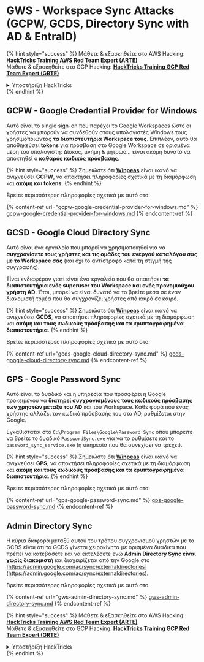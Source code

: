# GWS - Workspace Sync Attacks (GCPW, GCDS, Directory Sync with AD & EntraID)

{% hint style="success" %}
Μάθετε & εξασκηθείτε στο AWS Hacking:<img src="../../../.gitbook/assets/image (1).png" alt="" data-size="line">[**HackTricks Training AWS Red Team Expert (ARTE)**](https://training.hacktricks.xyz/courses/arte)<img src="../../../.gitbook/assets/image (1).png" alt="" data-size="line">\
Μάθετε & εξασκηθείτε στο GCP Hacking: <img src="../../../.gitbook/assets/image (2).png" alt="" data-size="line">[**HackTricks Training GCP Red Team Expert (GRTE)**<img src="../../../.gitbook/assets/image (2).png" alt="" data-size="line">](https://training.hacktricks.xyz/courses/grte)

<details>

<summary>Υποστήριξη HackTricks</summary>

* Ελέγξτε τα [**σχέδια συνδρομής**](https://github.com/sponsors/carlospolop)!
* **Εγγραφείτε στην** 💬 [**ομάδα Discord**](https://discord.gg/hRep4RUj7f) ή στην [**ομάδα telegram**](https://t.me/peass) ή **ακολουθήστε** μας στο **Twitter** 🐦 [**@hacktricks\_live**](https://twitter.com/hacktricks\_live)**.**
* **Μοιραστείτε κόλπα hacking υποβάλλοντας PRs στα** [**HackTricks**](https://github.com/carlospolop/hacktricks) και [**HackTricks Cloud**](https://github.com/carlospolop/hacktricks-cloud) github repos.

</details>
{% endhint %}

## GCPW - Google Credential Provider for Windows

Αυτό είναι το single sign-on που παρέχει το Google Workspaces ώστε οι χρήστες να μπορούν να συνδεθούν στους υπολογιστές Windows τους χρησιμοποιώντας **τα διαπιστευτήρια Workspace τους**. Επιπλέον, αυτό θα αποθηκεύσει **tokens** για πρόσβαση στο Google Workspace σε ορισμένα μέρη του υπολογιστή: Δίσκος, μνήμη & μητρώο... είναι ακόμη δυνατό να αποκτηθεί ο **καθαρός κωδικός πρόσβασης**.

{% hint style="success" %}
Σημειώστε ότι [**Winpeas**](https://github.com/peass-ng/PEASS-ng/tree/master/winPEAS/winPEASexe) είναι ικανό να ανιχνεύσει **GCPW**, να αποκτήσει πληροφορίες σχετικά με τη διαμόρφωση και **ακόμη και tokens**.
{% endhint %}

Βρείτε περισσότερες πληροφορίες σχετικά με αυτό στο:

{% content-ref url="gcpw-google-credential-provider-for-windows.md" %}
[gcpw-google-credential-provider-for-windows.md](gcpw-google-credential-provider-for-windows.md)
{% endcontent-ref %}

## GCSD - Google Cloud Directory Sync

Αυτό είναι ένα εργαλείο που μπορεί να χρησιμοποιηθεί για να **συγχρονίσετε τους χρήστες και τις ομάδες του ενεργού καταλόγου σας με το Workspace σας** (και όχι το αντίστροφο κατά τη στιγμή της συγγραφής).

Είναι ενδιαφέρον γιατί είναι ένα εργαλείο που θα απαιτήσει **τα διαπιστευτήρια ενός superuser του Workspace και ενός προνομιούχου χρήστη AD**. Έτσι, μπορεί να είναι δυνατό να το βρείτε μέσα σε έναν διακομιστή τομέα που θα συγχρονίζει χρήστες από καιρό σε καιρό.

{% hint style="success" %}
Σημειώστε ότι [**Winpeas**](https://github.com/peass-ng/PEASS-ng/tree/master/winPEAS/winPEASexe) είναι ικανό να ανιχνεύσει **GCDS**, να αποκτήσει πληροφορίες σχετικά με τη διαμόρφωση και **ακόμη και τους κωδικούς πρόσβασης και τα κρυπτογραφημένα διαπιστευτήρια**.
{% endhint %}

Βρείτε περισσότερες πληροφορίες σχετικά με αυτό στο:

{% content-ref url="gcds-google-cloud-directory-sync.md" %}
[gcds-google-cloud-directory-sync.md](gcds-google-cloud-directory-sync.md)
{% endcontent-ref %}

## GPS - Google Password Sync

Αυτό είναι το δυαδικό και η υπηρεσία που προσφέρει η Google προκειμένου να **διατηρεί συγχρονισμένους τους κωδικούς πρόσβασης των χρηστών μεταξύ του AD** και του Workspace. Κάθε φορά που ένας χρήστης αλλάζει τον κωδικό πρόσβασής του στο AD, ρυθμίζεται στην Google.

Εγκαθίσταται στο `C:\Program Files\Google\Password Sync` όπου μπορείτε να βρείτε το δυαδικό `PasswordSync.exe` για να το ρυθμίσετε και το `password_sync_service.exe` (η υπηρεσία που θα συνεχίσει να τρέχει).

{% hint style="success" %}
Σημειώστε ότι [**Winpeas**](https://github.com/peass-ng/PEASS-ng/tree/master/winPEAS/winPEASexe) είναι ικανό να ανιχνεύσει **GPS**, να αποκτήσει πληροφορίες σχετικά με τη διαμόρφωση και **ακόμη και τους κωδικούς πρόσβασης και τα κρυπτογραφημένα διαπιστευτήρια**.
{% endhint %}

Βρείτε περισσότερες πληροφορίες σχετικά με αυτό στο:

{% content-ref url="gps-google-password-sync.md" %}
[gps-google-password-sync.md](gps-google-password-sync.md)
{% endcontent-ref %}

## Admin Directory Sync

Η κύρια διαφορά μεταξύ αυτού του τρόπου συγχρονισμού χρηστών με το GCDS είναι ότι το GCDS γίνεται χειροκίνητα με ορισμένα δυαδικά που πρέπει να κατεβάσετε και να εκτελέσετε ενώ **Admin Directory Sync είναι χωρίς διακομιστή** και διαχειρίζεται από την Google στο [https://admin.google.com/ac/sync/externaldirectories](https://admin.google.com/ac/sync/externaldirectories).

Βρείτε περισσότερες πληροφορίες σχετικά με αυτό στο:

{% content-ref url="gws-admin-directory-sync.md" %}
[gws-admin-directory-sync.md](gws-admin-directory-sync.md)
{% endcontent-ref %}

{% hint style="success" %}
Μάθετε & εξασκηθείτε στο AWS Hacking:<img src="../../../.gitbook/assets/image (1).png" alt="" data-size="line">[**HackTricks Training AWS Red Team Expert (ARTE)**](https://training.hacktricks.xyz/courses/arte)<img src="../../../.gitbook/assets/image (1).png" alt="" data-size="line">\
Μάθετε & εξασκηθείτε στο GCP Hacking: <img src="../../../.gitbook/assets/image (2).png" alt="" data-size="line">[**HackTricks Training GCP Red Team Expert (GRTE)**<img src="../../../.gitbook/assets/image (2).png" alt="" data-size="line">](https://training.hacktricks.xyz/courses/grte)

<details>

<summary>Υποστήριξη HackTricks</summary>

* Ελέγξτε τα [**σχέδια συνδρομής**](https://github.com/sponsors/carlospolop)!
* **Εγγραφείτε στην** 💬 [**ομάδα Discord**](https://discord.gg/hRep4RUj7f) ή στην [**ομάδα telegram**](https://t.me/peass) ή **ακολουθήστε** μας στο **Twitter** 🐦 [**@hacktricks\_live**](https://twitter.com/hacktricks\_live)**.**
* **Μοιραστείτε κόλπα hacking υποβάλλοντας PRs στα** [**HackTricks**](https://github.com/carlospolop/hacktricks) και [**HackTricks Cloud**](https://github.com/carlospolop/hacktricks-cloud) github repos.

</details>
{% endhint %}
